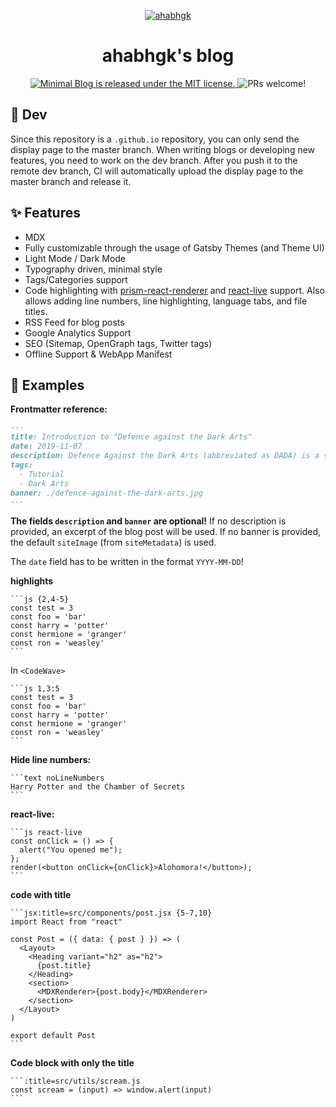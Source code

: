 <p align="center">
  <a href="https://ahabhgk.github.io">
    <img alt="ahabhgk" src="https://avatars0.githubusercontent.com/u/42857895?s=460&v=4" />
  </a>
</p>
<h1 align="center">
  ahabhgk's blog
</h1>

<p align="center">
  <a href="https://github.com/LekoArts/gatsby-starter-minimal-blog/blob/master/LICENSE">
    <img src="https://img.shields.io/badge/license-MIT-blue.svg" alt="Minimal Blog is released under the MIT license." />
  </a>
  <img src="https://img.shields.io/badge/PRs-welcome-brightgreen.svg" alt="PRs welcome!" />
</p>

## 📝 Dev

Since this repository is a `.github.io` repository, you can only send the display page to the master branch. When writing blogs or developing new features, you need to work on the dev branch. After you push it to the remote dev branch, CI will automatically upload the display page to the master branch and release it.

## ✨ Features

- MDX
- Fully customizable through the usage of Gatsby Themes (and Theme UI)
- Light Mode / Dark Mode
- Typography driven, minimal style
- Tags/Categories support
- Code highlighting with [prism-react-renderer](https://github.com/FormidableLabs/prism-react-renderer) and [react-live](https://github.com/FormidableLabs/react-live) support. Also allows adding line numbers, line highlighting, language tabs, and file titles.
- RSS Feed for blog posts
- Google Analytics Support
- SEO (Sitemap, OpenGraph tags, Twitter tags)
- Offline Support & WebApp Manifest

## 🐤 Examples

**Frontmatter reference:**

```md
---
title: Introduction to "Defence against the Dark Arts"
date: 2019-11-07
description: Defence Against the Dark Arts (abbreviated as DADA) is a subject taught at Hogwarts School of Witchcraft and Wizardry and Ilvermorny School of Witchcraft and Wizardry.
tags:
  - Tutorial
  - Dark Arts
banner: ./defence-against-the-dark-arts.jpg
---
```

**The fields `description` and `banner` are optional!** If no description is provided, an excerpt of the blog post will be used. If no banner is provided, the default `siteImage` (from `siteMetadata`) is used.

The `date` field has to be written in the format `YYYY-MM-DD`!

**highlights**

````
```js {2,4-5}
const test = 3
const foo = 'bar'
const harry = 'potter'
const hermione = 'granger'
const ron = 'weasley'
```
````

In `<CodeWave>`

````
```js 1,3:5
const test = 3
const foo = 'bar'
const harry = 'potter'
const hermione = 'granger'
const ron = 'weasley'
```
````

**Hide line numbers:**

````
```text noLineNumbers
Harry Potter and the Chamber of Secrets
```
````

**react-live:**

````
```js react-live
const onClick = () => {
  alert("You opened me");
};
render(<button onClick={onClick}>Alohomora!</button>);
```
````

**code with title**

````
```jsx:title=src/components/post.jsx {5-7,10}
import React from "react"

const Post = ({ data: { post } }) => (
  <Layout>
    <Heading variant="h2" as="h2">
      {post.title}
    </Heading>
    <section>
      <MDXRenderer>{post.body}</MDXRenderer>
    </section>
  </Layout>
)

export default Post
```
````

**Code block with only the title**

````
```:title=src/utils/scream.js
const scream = (input) => window.alert(input)
```
````
